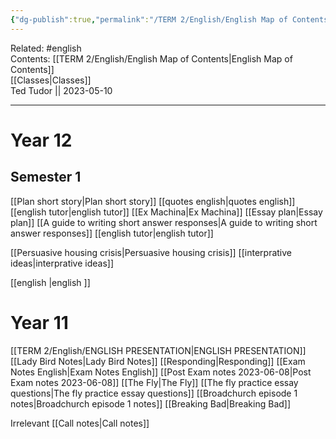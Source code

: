 ```yaml
---
{"dg-publish":true,"permalink":"/TERM 2/English/English Map of Contents/"}
---
```


Related: #english  
Contents: [[TERM 2/English/English Map of Contents\|English Map of Contents]]  
[[Classes\|Classes]]  
Ted Tudor || 2023-05-10
***
# Year 12
## Semester 1 
[[Plan short story\|Plan short story]]
[[quotes english\|quotes english]]
[[english tutor\|english tutor]]
[[Ex Machina\|Ex Machina]]
[[Essay plan\|Essay plan]]
[[A guide to writing short answer responses\|A guide to writing short answer responses]]
[[english tutor\|english tutor]]

[[Persuasive housing crisis\|Persuasive housing crisis]]
[[interprative ideas\|interprative ideas]]


[[english \|english ]]



# Year 11
[[TERM 2/English/ENGLISH PRESENTATION\|ENGLISH PRESENTATION]]
[[Lady Bird Notes\|Lady Bird Notes]]
[[Responding\|Responding]]
[[Exam Notes English\|Exam Notes English]]
[[Post Exam notes 2023-06-08\|Post Exam notes 2023-06-08]]
[[The Fly\|The Fly]]
[[The fly practice essay questions\|The fly practice essay questions]]
[[Broadchurch episode 1 notes\|Broadchurch episode 1 notes]]
[[Breaking Bad\|Breaking Bad]]

Irrelevant 
[[Call notes\|Call notes]]
